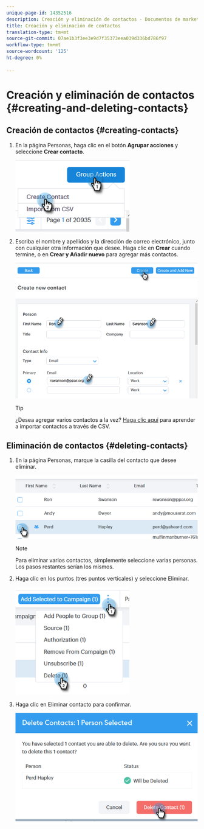```yaml
---
unique-page-id: 14352516
description: Creación y eliminación de contactos - Documentos de marketing - Documentación del producto
title: Creación y eliminación de contactos
translation-type: tm+mt
source-git-commit: 07ae1b3f3ee3e9d7f35373eea039d336bd786f97
workflow-type: tm+mt
source-wordcount: '125'
ht-degree: 0%

---
```



# Creación y eliminación de contactos {#creating-and-deleting-contacts}

## Creación de contactos {#creating-contacts}

1. En la página Personas, haga clic en el botón **Agrupar acciones** y seleccione **Crear contacto**.

   ![](assets/one-2.png)

1. Escriba el nombre y apellidos y la dirección de correo electrónico, junto con cualquier otra información que desee. Haga clic en **Crear** cuando termine, o en **Crear y Añadir nuevo** para agregar más contactos.

   ![](assets/two-2.png)

   >[!TIP]
   >
   >¿Desea agregar varios contactos a la vez? [Haga clic aquí](http://docs.marketo.com/x/VADb) para aprender a importar contactos a través de CSV.

## Eliminación de contactos {#deleting-contacts}

1. En la página Personas, marque la casilla del contacto que desee eliminar.

   ![](assets/three-2.png)

   >[!NOTE]
   >
   >Para eliminar varios contactos, simplemente seleccione varias personas. Los pasos restantes serían los mismos.

1. Haga clic en los puntos (tres puntos verticales) y seleccione Eliminar.

   ![](assets/four-2.png)

1. Haga clic en Eliminar contacto para confirmar.

   ![](assets/five-2.png)
